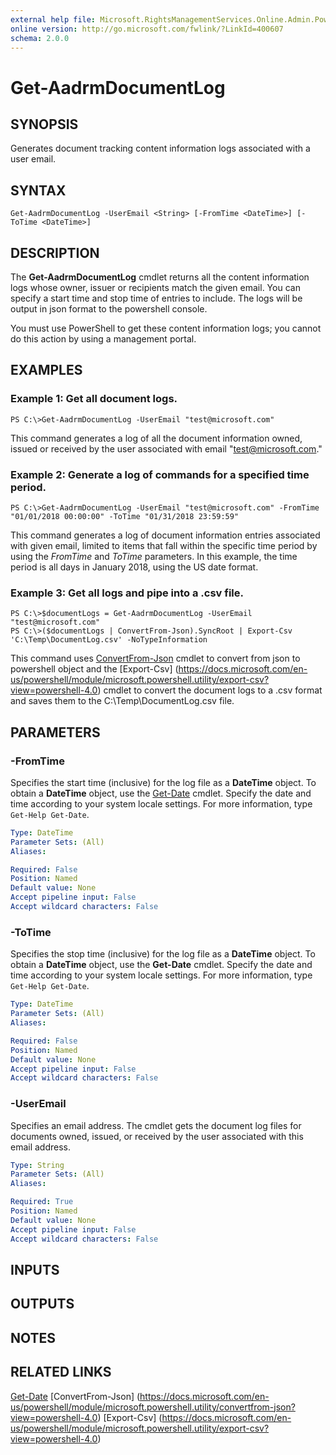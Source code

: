 ```yaml
---
external help file: Microsoft.RightsManagementServices.Online.Admin.PowerShell.dll-Help.xml
online version: http://go.microsoft.com/fwlink/?LinkId=400607
schema: 2.0.0
---
```


# Get-AadrmDocumentLog

## SYNOPSIS
Generates document tracking content information logs associated with a user email.

## SYNTAX

```
Get-AadrmDocumentLog -UserEmail <String> [-FromTime <DateTime>] [-ToTime <DateTime>] 
```

## DESCRIPTION
The **Get-AadrmDocumentLog** cmdlet returns all the content information logs whose owner, issuer or recipients match the given email. You can specify a start time and stop time of entries to include. The logs will be output in json format to the powershell console.

You must use PowerShell to get these content information logs; you cannot do this action by using a management portal.

## EXAMPLES

### Example 1: Get all document logs. 
```
PS C:\>Get-AadrmDocumentLog -UserEmail "test@microsoft.com" 
```

This command generates a log of all the document information owned, issued or received by the user associated with email "test@microsoft.com."

### Example 2: Generate a log of commands for a specified time period.
```
PS C:\>Get-AadrmDocumentLog -UserEmail "test@microsoft.com" -FromTime "01/01/2018 00:00:00" -ToTime "01/31/2018 23:59:59"
```

This command generates a log of document information entries associated with given email, limited to items that fall within the specific time period by using the *FromTime* and *ToTime* parameters. In this example, the time period is all days in January 2018, using the US date format.

### Example 3: Get all logs and pipe into a .csv file.  
```
PS C:\>$documentLogs = Get-AadrmDocumentLog -UserEmail "test@microsoft.com"
PS C:\>($documentLogs | ConvertFrom-Json).SyncRoot | Export-Csv 'C:\Temp\DocumentLog.csv' -NoTypeInformation
```

This command uses [ConvertFrom-Json](https://docs.microsoft.com/en-us/powershell/module/microsoft.powershell.utility/convertfrom-json?view=powershell-4.0) cmdlet to convert from json to powershell object and the [Export-Csv] (https://docs.microsoft.com/en-us/powershell/module/microsoft.powershell.utility/export-csv?view=powershell-4.0) cmdlet to convert the document logs to a .csv format and saves them to the C:\Temp\DocumentLog.csv file.

## PARAMETERS

### -FromTime
Specifies the start time (inclusive) for the log file as a **DateTime** object. To obtain a **DateTime** object, use the [Get-Date](http://go.microsoft.com/fwlink/?LinkID=293966) cmdlet. Specify the date and time according to your system locale settings. For more information, type `Get-Help Get-Date`.

```yaml
Type: DateTime
Parameter Sets: (All)
Aliases:

Required: False
Position: Named
Default value: None
Accept pipeline input: False
Accept wildcard characters: False
```

### -ToTime
Specifies the stop time (inclusive) for the log file as a **DateTime** object. To obtain a **DateTime** object, use the **Get-Date** cmdlet. Specify the date and time according to your system locale settings. For more information, type `Get-Help Get-Date`.

```yaml
Type: DateTime
Parameter Sets: (All)
Aliases:

Required: False
Position: Named
Default value: None
Accept pipeline input: False
Accept wildcard characters: False
```

### -UserEmail
Specifies an email address. The cmdlet gets the document log files for documents owned, issued, or received by the user associated with this email address. 

```yaml
Type: String
Parameter Sets: (All)
Aliases:

Required: True
Position: Named
Default value: None
Accept pipeline input: False
Accept wildcard characters: False
```


## INPUTS

## OUTPUTS

## NOTES

## RELATED LINKS

[Get-Date](http://go.microsoft.com/fwlink/?LinkID=293966)
[ConvertFrom-Json] (https://docs.microsoft.com/en-us/powershell/module/microsoft.powershell.utility/convertfrom-json?view=powershell-4.0)
[Export-Csv] (https://docs.microsoft.com/en-us/powershell/module/microsoft.powershell.utility/export-csv?view=powershell-4.0)
